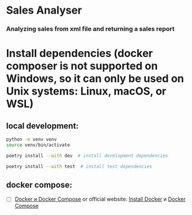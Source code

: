 # Sales Analyser
### Analyzing sales from xml file and returning a sales report

# Install dependencies (docker composer is not supported on Windows, so it can only be used on Unix systems: Linux, macOS, or WSL)
## local development:
```bash
python -m venv venv
source venv/bin/activate
```
```bash
poetry install --with dev  # install development dependencies
```
```bash
poetry install --with test  # install test dependencies
```
## docker compose:
- [ ] [Docker и Docker Compose](https://dev.to/trueqap/how-to-install-docker-and-docker-compose-on-ubuntu-5boh) or official website: [Install Docker](https://docs.docker.com/desktop/install/linux/) и [Docker Compose](https://docs.docker.com/compose/install/)


